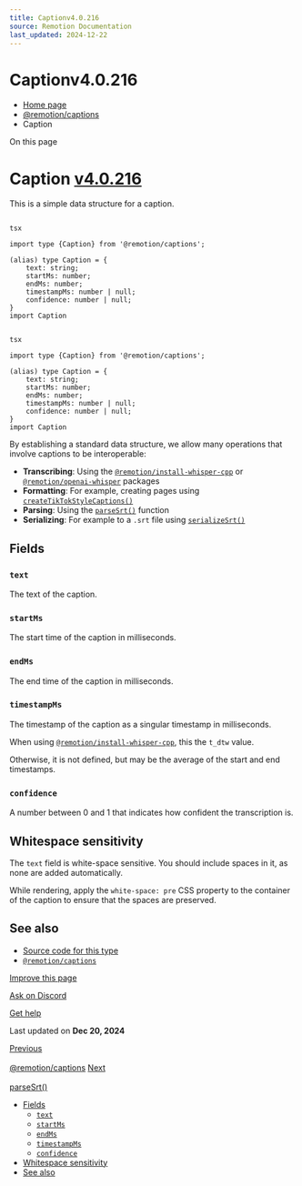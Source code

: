 ```yaml
---
title: Captionv4.0.216
source: Remotion Documentation
last_updated: 2024-12-22
---
```


# Captionv4.0.216

- [Home page](/)
- [@remotion/captions](/docs/captions/)
- Caption

On this page

# Caption [v4.0.216](https://github.com/remotion-dev/remotion/releases/v4.0.216)

This is a simple data structure for a caption.

```

tsx

import type {Caption} from '@remotion/captions';

(alias) type Caption = {
    text: string;
    startMs: number;
    endMs: number;
    timestampMs: number | null;
    confidence: number | null;
}
import Caption
```

```

tsx

import type {Caption} from '@remotion/captions';

(alias) type Caption = {
    text: string;
    startMs: number;
    endMs: number;
    timestampMs: number | null;
    confidence: number | null;
}
import Caption
```

By establishing a standard data structure, we allow many operations that involve captions to be interoperable:

- **Transcribing**: Using the [`@remotion/install-whisper-cpp`](/docs/install-whisper-cpp) or [`@remotion/openai-whisper`](/docs/openai-whisper) packages
- **Formatting**: For example, creating pages using [`createTikTokStyleCaptions()`](/docs/captions/create-tiktok-style-captions)
- **Parsing**: Using the [`parseSrt()`](/docs/captions/parse-srt) function
- **Serializing**: For example to a `.srt` file using [`serializeSrt()`](/docs/captions/serialize-srt)

## Fields [​](\#fields "Direct link to Fields")

### `text` [​](\#text "Direct link to text")

The text of the caption.

### `startMs` [​](\#startms "Direct link to startms")

The start time of the caption in milliseconds.

### `endMs` [​](\#endms "Direct link to endms")

The end time of the caption in milliseconds.

### `timestampMs` [​](\#timestampms "Direct link to timestampms")

The timestamp of the caption as a singular timestamp in milliseconds.

When using [`@remotion/install-whisper-cpp`](/docs/install-whisper-cpp), this the `t_dtw` value.

Otherwise, it is not defined, but may be the average of the start and end timestamps.

### `confidence` [​](\#confidence "Direct link to confidence")

A number between 0 and 1 that indicates how confident the transcription is.

## Whitespace sensitivity [​](\#whitespace-sensitivity "Direct link to Whitespace sensitivity")

The `text` field is white-space sensitive. You should include spaces in it, as none are added automatically.

While rendering, apply the `white-space: pre` CSS property to the container of the caption to ensure that the spaces are preserved.

## See also [​](\#see-also "Direct link to See also")

- [Source code for this type](https://github.com/remotion-dev/remotion/blob/main/packages/captions/src/caption.ts)
- [`@remotion/captions`](/docs/captions)

[Improve this page](https://github.com/remotion-dev/remotion/edit/main/packages/docs/docs/captions/caption.mdx)

[Ask on Discord](https://remotion.dev/discord)

[Get help](/docs/get-help)

Last updated on **Dec 20, 2024**

[Previous\
\
@remotion/captions](/docs/captions/) [Next\
\
parseSrt()](/docs/captions/parse-srt)

- [Fields](#fields)
  - [`text`](#text)
  - [`startMs`](#startms)
  - [`endMs`](#endms)
  - [`timestampMs`](#timestampms)
  - [`confidence`](#confidence)
- [Whitespace sensitivity](#whitespace-sensitivity)
- [See also](#see-also)
